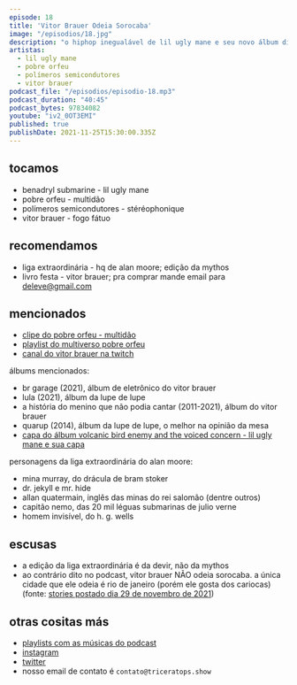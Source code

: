 ```yaml
---
episode: 18
title: 'Vitor Brauer Odeia Sorocaba'
image: "/episodios/18.jpg"
description: "o hiphop inegualável de lil ugly mane e seu novo álbum divisor de águas. pobre orfeu, o gênio desconhecido de sorocaba. a vida e obra de vitor brauer e a viagem sem volta dos polímeros semicondutores..."
artistas:
  - lil ugly mane
  - pobre orfeu
  - polímeros semicondutores
  - vitor brauer
podcast_file: "/episodios/episodio-18.mp3"
podcast_duration: "40:45"
podcast_bytes: 97834082
youtube: "iv2_0OT3EMI"
published: true
publishDate: 2021-11-25T15:30:00.335Z
---
```

## tocamos

* benadryl submarine - lil ugly mane
* pobre orfeu - multidão
* polímeros semicondutores - stéréophonique
* vitor brauer - fogo fátuo

## recomendamos

* liga extraordinária - hq de alan moore; edição da mythos
* livro festa - vitor brauer; pra comprar mande email para deleve@gmail.com

## mencionados

* [clipe do pobre orfeu - multidão](https://www.youtube.com/watch?v=jLGPCHkg3GU)
* [playlist do multiverso pobre orfeu](https://open.spotify.com/playlist/2PnRMP5KqK3PvXHvTq9PMi?si=1bd5b909de044f3e)
* [canal do vitor brauer na twitch](https://www.twitch.tv/vitorbrauer)

álbums mencionados:

* br garage (2021), álbum de eletrônico do vitor brauer
* lula (2021), álbum da lupe de lupe
* a história do menino que não podia cantar (2011-2021), álbum do vitor brauer
* quarup (2014), álbum da lupe de lupe, o melhor na opinião da mesa
* [capa do álbum volcanic bird enemy and the voiced concern - lil ugly mane e sua capa](https://f4.bcbits.com/img/a3232992543_10.jpg)

personagens da liga extraordinária do alan moore:

* mina murray, do drácula de bram stoker
* dr. jekyll e mr. hide
* allan quatermain, inglês das minas do rei salomão (dentre outros)
* capitão nemo, das 20 mil léguas submarinas de julio verne
* homem invisível, do h. g. wells

## escusas

* a edição da liga extraordinária é da devir, não da mythos
* ao contrário dito no podcast, vitor brauer NÃO odeia sorocaba.
a única cidade que ele odeia é rio de janeiro (porém ele gosta dos cariocas)
(fonte: [stories postado dia 29 de novembro de 2021](/episodios/vitor-brauer-stories.mp4))

## otras cositas más

* [playlists com as músicas do podcast](https://www.triceratops.show/playlists/)
* [instagram](https://www.instagram.com/triceratops.show/)
* [twitter](https://twitter.com/TriceratopsShow/)
* nosso email de contato é `contato@triceratops.show`